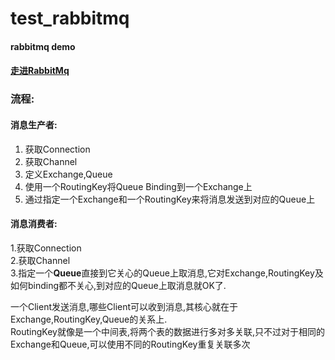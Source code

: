 # test_rabbitmq
#### rabbitmq demo
#### [走进RabbitMq](http://www.jianshu.com/p/a5f7fce67803)


### 流程:
#### 消息生产者:  
1. 获取Connection  
2. 获取Channel  
3. 定义Exchange,Queue  
4. 使用一个RoutingKey将Queue Binding到一个Exchange上  
5. 通过指定一个Exchange和一个RoutingKey来将消息发送到对应的Queue上  

#### 消息消费者:  
1.获取Connection  
2.获取Channel  
3.指定一个**Queue**直接到它关心的Queue上取消息,它对Exchange,RoutingKey及如何binding都不关心,到对应的Queue上取消息就OK了.  

一个Client发送消息,哪些Client可以收到消息,其核心就在于Exchange,RoutingKey,Queue的关系上.  
RoutingKey就像是一个中间表,将两个表的数据进行多对多关联,只不过对于相同的Exchange和Queue,可以使用不同的RoutingKey重复关联多次  

